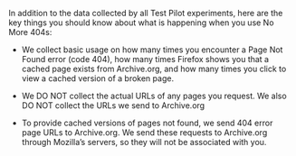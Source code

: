 In addition to the data collected by all Test Pilot experiments, here are the key things you should know about what is happening when you use No More 404s:

* We collect basic usage on how many times you encounter a Page Not Found error (code 404), how many times Firefox shows you that a cached page exists from Archive.org, and how many times you click to view a cached version of a broken page. 

* We DO NOT collect the actual URLs of any pages you request. We also DO NOT collect the URLs we send to Archive.org

* To provide cached versions of pages not found, we send 404 error page URLs to Archive.org. We send these requests to Archive.org through Mozilla’s servers, so they will not be associated with you.
